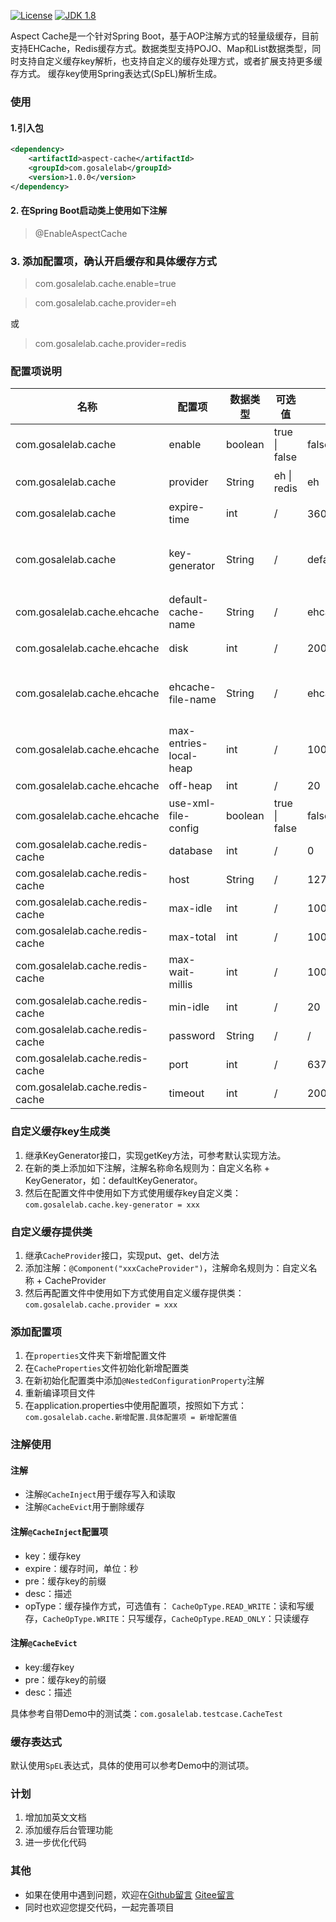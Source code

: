 [![License](http://img.shields.io/:license-apache-blue.svg)](http://www.apache.org/licenses/LICENSE-2.0.html)
[![JDK 1.8](https://img.shields.io/badge/JDK-1.8-green.svg "JDK 1.8")]()

Aspect Cache是一个针对Spring Boot，基于AOP注解方式的轻量级缓存，目前支持EHCache，Redis缓存方式。数据类型支持POJO、Map和List数据类型，同时支持自定义缓存key解析，也支持自定义的缓存处理方式，或者扩展支持更多缓存方式。
缓存key使用Spring表达式(SpEL)解析生成。
### 使用
#### 1.引入包
```xml
<dependency>
    <artifactId>aspect-cache</artifactId>
    <groupId>com.gosalelab</groupId>
    <version>1.0.0</version>
</dependency>
```
#### 2. 在Spring Boot启动类上使用如下注解
> @EnableAspectCache

### 3. 添加配置项，确认开启缓存和具体缓存方式
> com.gosalelab.cache.enable=true

> com.gosalelab.cache.provider=eh

或

> com.gosalelab.cache.provider=redis

### 配置项说明
| 名称                 | 配置项 | 数据类型 | 可选值 | 默认值  | 必填  | 说明  |
| ------------------- | ---- | ------- | ------ | ------ | ------ | ------ |
| com.gosalelab.cache | enable | boolean  | true \| false | false| Y | 是否启用Aspect Cache |
| com.gosalelab.cache | provider | String  | eh \| redis  | eh| Y | 默认使用EHCache，如果要使用redis，则改为redis即可|
| com.gosalelab.cache | expire-time | int  | /  | 3600秒(半小时)| N | 全局缓存时间|
| com.gosalelab.cache | key-generator | String  | /  | default| N | 默认缓存key生成类，可以通过扩展KeyGenerator接口，使用自定义类，具体扩展方法见“自定义缓存key生成类”描述|
| com.gosalelab.cache.ehcache | default-cache-name | String  | /  | ehcache_cache| N | EHCache缓存名称 |
| com.gosalelab.cache.ehcache | disk | int  | /  | 200| N | 可使用磁盘持久化多大，单位为：MB |
| com.gosalelab.cache.ehcache | ehcache-file-name | String  | /  | ehcache.xml | N | EHCache外部配置文件名，使用此配置项需要将`com.gosalelab.cache.ehcache.use-xml-file-config`设置为true |
| com.gosalelab.cache.ehcache | max-entries-local-heap | int  | /  | 1000 | N | 堆资源池可存储条目数量|
| com.gosalelab.cache.ehcache | off-heap | int  | /  | 20 | N | 非堆资源池存储大小，单位为：MB|
| com.gosalelab.cache.ehcache | use-xml-file-config | boolean  | true \| false  | false | N | 是否使用xml配置文件|
| com.gosalelab.cache.redis-cache | database | int  |  /  | 0 | N | 缓存存在redis哪一个数据库|
| com.gosalelab.cache.redis-cache | host | String  |  /  | 127.0.0.1 | N | redis服务器地址 |
| com.gosalelab.cache.redis-cache | max-idle | int  |  /  | 100 | N | 最大允许空闲对象数 |
| com.gosalelab.cache.redis-cache | max-total | int  |  /  | 1000 | N | 最大活动对象数 |
| com.gosalelab.cache.redis-cache | max-wait-millis | int  |  /  | 1000 | N | 最大等待时间，单位：毫秒 |
| com.gosalelab.cache.redis-cache | min-idle | int  |  /  | 20 | N | 最小允许空闲对象数 |
| com.gosalelab.cache.redis-cache | password | String  |  /  | / | N | redis服务器登录密码 |
| com.gosalelab.cache.redis-cache | port | int  |  /  | 6379 | N | redis服务器连接端口号 |
| com.gosalelab.cache.redis-cache | timeout | int  |  /  | 2000 | N | 连接超时时间，单位：毫秒 |

### 自定义缓存key生成类
1. 继承KeyGenerator接口，实现getKey方法，可参考默认实现方法。
2. 在新的类上添加如下注解，注解名称命名规则为：自定义名称 + KeyGenerator，如：defaultKeyGenerator。
3. 然后在配置文件中使用如下方式使用缓存key自定义类：`com.gosalelab.cache.key-generator = xxx`

### 自定义缓存提供类
1. 继承`CacheProvider`接口，实现put、get、del方法
2. 添加注解：`@Component("xxxCacheProvider")`，注解命名规则为：自定义名称 + CacheProvider
3. 然后再配置文件中使用如下方式使用自定义缓存提供类：`com.gosalelab.cache.provider = xxx`

### 添加配置项
1. 在`properties`文件夹下新增配置文件
2. 在`CacheProperties`文件初始化新增配置类
3. 在新初始化配置类中添加`@NestedConfigurationProperty`注解
4. 重新编译项目文件
5. 在application.properties中使用配置项，按照如下方式：
`com.gosalelab.cache.新增配置.具体配置项 = 新增配置值
`

### 注解使用
#### 注解
* 注解`@CacheInject`用于缓存写入和读取
* 注解`@CacheEvict`用于删除缓存

#### 注解`@CacheInject`配置项
* key：缓存key
* expire：缓存时间，单位：秒
* pre：缓存key的前缀
* desc：描述
* opType：缓存操作方式，可选值有：
    `CacheOpType.READ_WRITE`：读和写缓存，`CacheOpType.WRITE`：只写缓存，`CacheOpType.READ_ONLY`：只读缓存

#### 注解`@CacheEvict`
* key:缓存key
* pre：缓存key的前缀
* desc：描述

具体参考自带Demo中的测试类：`com.gosalelab.testcase.CacheTest`

### 缓存表达式
默认使用`SpEL`表达式，具体的使用可以参考Demo中的测试项。

### 计划
1. 增加加英文文档
2. 添加缓存后台管理功能
3. 进一步优化代码

### 其他
* 如果在使用中遇到问题，欢迎在[Github留言](https://github.com/gosalelab/aspect-cache/issues)  [Gitee留言](https://gitee.com/gosalelab/aspect-cache/issues)
* 同时也欢迎您提交代码，一起完善项目


